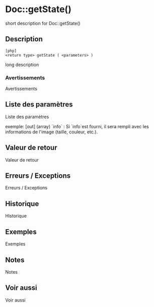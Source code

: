 # Doc::getState()

<div class="short-description">
<span class="fixme template">short description for Doc::getState()</span>
</div>
<!--
<div class="applicability">
Obsolète depuis #.#.#
</div>
-->

## Description

    [php]
    <return type> getState ( <parameters> )

<span class="fixme template">long description</span>

### Avertissements

<span class="fixme template">Avertissements</span>

## Liste des paramètres

<span class="fixme template">Liste des paramètres</span>

<div class="fixme template">
exemple:  
[out] (array) `info`
:   Si `info`est fourni, il sera rempli avec les informations de l'image (taille, couleur, etc.).
</div>

## Valeur de retour

<span class="fixme template">Valeur de retour</span>

## Erreurs / Exceptions

<span class="fixme template">Erreurs / Exceptions</span>

## Historique

<span class="fixme template">Historique</span>

## Exemples

<span class="fixme template">Exemples</span>

## Notes

<span class="fixme template">Notes</span>

## Voir aussi

<span class="fixme template">Voir aussi</span>

